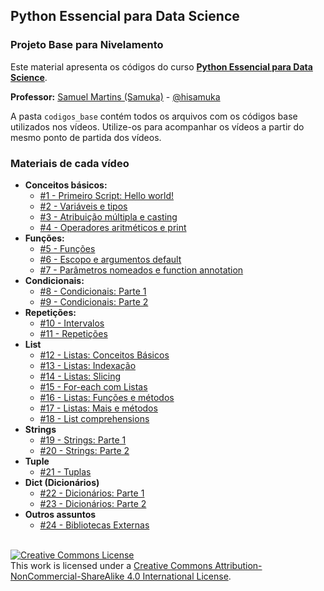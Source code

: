 ## Python Essencial para Data Science
### Projeto Base para Nivelamento

Este material apresenta os códigos do curso **[Python Essencial para Data Science](https://www.youtube.com/playlist?list=PL3ZslI15yo2qCEmnYOa2sq6VQOzQ2CFhj)**.

**Professor:** [Samuel Martins (Samuka)](http://hisamuka.github.io/) - [@hisamuka](https://hisamuka.github.io)

A pasta `codigos_base` contém todos os arquivos com os códigos base utilizados nos vídeos. Utilize-os para acompanhar os vídeos a partir do mesmo ponto de partida dos vídeos.

### Materiais de cada vídeo
- **Conceitos básicos:**
  - [#1 - Primeiro Script: Hello world!](https://github.com/xavecoding/python-essencial-para-data-science/blob/main/hello_world.py)
  - [#2 - Variáveis e tipos](https://github.com/xavecoding/python-essencial-para-data-science/blob/main/01_variaveis_e_tipos.ipynb)
  - [#3 - Atribuição múltipla e casting](https://github.com/xavecoding/python-essencial-para-data-science/blob/main/01_variaveis_e_tipos.ipynb)
  - [#4 - Operadores aritméticos e print](https://github.com/xavecoding/python-essencial-para-data-science/blob/main/01_variaveis_e_tipos.ipynb)
- **Funções:**
  - [#5 - Funções](https://github.com/xavecoding/python-essencial-para-data-science/blob/main/02_funcoes.ipynb)
  - [#6 - Escopo e argumentos default](https://github.com/xavecoding/python-essencial-para-data-science/blob/main/02_funcoes.ipynb)
  - [#7 - Parâmetros nomeados e function annotation](https://github.com/xavecoding/python-essencial-para-data-science/blob/main/02_funcoes.ipynb)
- **Condicionais:**
  - [#8 - Condicionais: Parte 1](https://github.com/xavecoding/python-essencial-para-data-science/blob/main/03_condicionais.ipynb)
  - [#9 - Condicionais: Parte 2](https://github.com/xavecoding/python-essencial-para-data-science/blob/main/03_condicionais.ipynb)
- **Repetições:**
  - [#10 - Intervalos](https://github.com/xavecoding/python-essencial-para-data-science/blob/main/04_loops.ipynb)
  - [#11 - Repetições](https://github.com/xavecoding/python-essencial-para-data-science/blob/main/04_loops.ipynb)
- **List**
  - [#12 - Listas: Conceitos Básicos](https://github.com/xavecoding/python-essencial-para-data-science/blob/main/05_lists.ipynb)
  - [#13 - Listas: Indexação](https://github.com/xavecoding/python-essencial-para-data-science/blob/main/05_lists.ipynb)
  - [#14 - Listas: Slicing](https://github.com/xavecoding/python-essencial-para-data-science/blob/main/05_lists.ipynb)
  - [#15 - For-each com Listas](https://github.com/xavecoding/python-essencial-para-data-science/blob/main/05_lists.ipynb)
  - [#16 - Listas: Funções e métodos](https://github.com/xavecoding/python-essencial-para-data-science/blob/main/05_lists.ipynb)
  - [#17 - Listas: Mais e métodos](https://github.com/xavecoding/python-essencial-para-data-science/blob/main/05_lists.ipynb)
  - [#18 - List comprehensions](https://github.com/xavecoding/python-essencial-para-data-science/blob/main/05_lists.ipynb)
- **Strings**
  - [#19 - Strings: Parte 1](https://github.com/xavecoding/python-essencial-para-data-science/blob/main/06_strings.ipynb)
  - [#20 - Strings: Parte 2](https://github.com/xavecoding/python-essencial-para-data-science/blob/main/06_strings.ipynb)
- **Tuple**
  - [#21 - Tuplas](https://github.com/xavecoding/python-essencial-para-data-science/blob/main/07_tuplas.ipynb)
- **Dict (Dicionários)**
  - [#22 - Dicionários: Parte 1](https://github.com/xavecoding/python-essencial-para-data-science/blob/main/08_dicionarios.ipynb)
  - [#23 - Dicionários: Parte 2](https://github.com/xavecoding/python-essencial-para-data-science/blob/main/08_dicionarios.ipynb)
- **Outros assuntos**
  - [#24 - Bibliotecas Externas](https://github.com/xavecoding/python-essencial-para-data-science/blob/main/09_bibliotecas_externas.ipynb)



<br/>
<a rel="license" href="http://creativecommons.org/licenses/by-nc-sa/4.0/"><img alt="Creative Commons License" style="border-width:0" src="https://i.creativecommons.org/l/by-nc-sa/4.0/88x31.png" /></a><br />This work is licensed under a <a rel="license" href="http://creativecommons.org/licenses/by-nc-sa/4.0/">Creative Commons Attribution-NonCommercial-ShareAlike 4.0 International License</a>.
